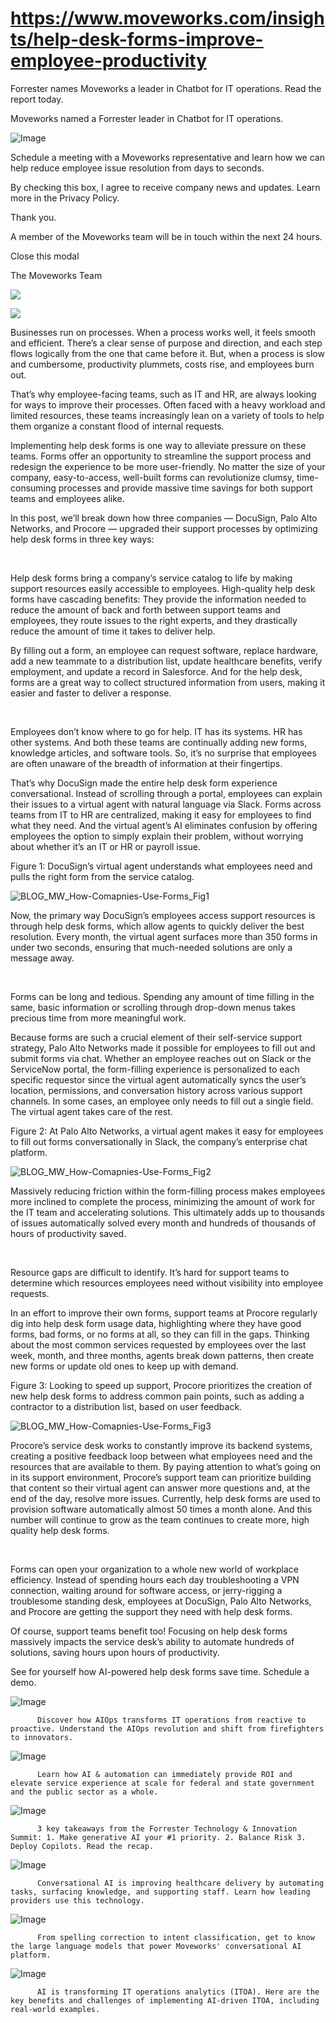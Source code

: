 # https://www.moveworks.com/insights/help-desk-forms-improve-employee-productivity

Forrester names Moveworks a leader in Chatbot for IT operations. Read the report today.

Moveworks named a Forrester leader in Chatbot for IT operations. 

![Image](https://www.moveworks.com/hubfs/img/site/qr-demo.png)

Schedule a meeting with a Moveworks representative and learn how we can help reduce employee issue resolution from days to seconds.

By checking this box, I agree to receive company news and updates. Learn more in the Privacy Policy.

Thank you.

A member of the Moveworks team will be in touch within the next 24 hours.



  Close this modal
  



The Moveworks Team


![](https://www.moveworks.com/hubfs/092022_BLOG_MW_How-Comapnies-Use-Forms3200x1800%20%285%29.png)

![](https://www.moveworks.com/hubfs/092022_BLOG_MW_How-Comapnies-Use-Forms3200x1800%20%285%29.png)

Businesses run on processes. When a process works well, it feels smooth and efficient. There’s a clear sense of purpose and direction, and each step flows logically from the one that came before it. But, when a process is slow and cumbersome, productivity plummets, costs rise, and employees burn out.

That’s why employee-facing teams, such as IT and HR, are always looking for ways to improve their processes. Often faced with a heavy workload and limited resources, these teams increasingly lean on a variety of tools to help them organize a constant flood of internal requests. 

Implementing help desk forms is one way to alleviate pressure on these teams. Forms offer an opportunity to streamline the support process and redesign the experience to be more user-friendly. No matter the size of your company, easy-to-access, well-built forms can revolutionize clumsy, time-consuming processes and provide massive time savings for both support teams and employees alike.

In this post, we’ll break down how three companies — DocuSign, Palo Alto Networks, and Procore — upgraded their support processes by optimizing help desk forms in three key ways:

 

Help desk forms bring a company’s service catalog to life by making support resources easily accessible to employees. High-quality help desk forms have cascading benefits: They provide the information needed to reduce the amount of back and forth between support teams and employees, they route issues to the right experts, and they drastically reduce the amount of time it takes to deliver help.

By filling out a form, an employee can request software, replace hardware, add a new teammate to a distribution list, update healthcare benefits, verify employment, and update a record in Salesforce. And for the help desk, forms are a great way to collect structured information from users, making it easier and faster to deliver a response.

 

Employees don’t know where to go for help. IT has its systems. HR has other systems. And both these teams are continually adding new forms, knowledge articles, and software tools. So, it’s no surprise that employees are often unaware of the breadth of information at their fingertips. 

That’s why DocuSign made the entire help desk form experience conversational. Instead of scrolling through a portal, employees can explain their issues to a virtual agent with natural language via Slack. Forms across teams from IT to HR are centralized, making it easy for employees to find what they need. And the virtual agent’s AI eliminates confusion by offering employees the option to simply explain their problem, without worrying about whether it’s an IT or HR or payroll issue. 

Figure 1: DocuSign’s virtual agent understands what employees need and pulls the right form from the service catalog.

![BLOG_MW_How-Comapnies-Use-Forms_Fig1](https://www.moveworks.com/hs-fs/hubfs/BLOG_MW_How-Comapnies-Use-Forms_Fig1.png?noresize&width=500&name=BLOG_MW_How-Comapnies-Use-Forms_Fig1.png)

Now, the primary way DocuSign’s employees access support resources is through help desk forms, which allow agents to quickly deliver the best resolution. Every month, the virtual agent surfaces more than 350 forms in under two seconds, ensuring that much-needed solutions are only a message away.

 

Forms can be long and tedious. Spending any amount of time filling in the same, basic information or scrolling through drop-down menus takes precious time from more meaningful work. 

Because forms are such a crucial element of their self-service support strategy, Palo Alto Networks made it possible for employees to fill out and submit forms via chat. Whether an employee reaches out on Slack or the ServiceNow portal, the form-filling experience is personalized to each specific requestor since the virtual agent automatically syncs the user’s location, permissions, and conversation history across various support channels. In some cases, an employee only needs to fill out a single field. The virtual agent takes care of the rest.

Figure 2: At Palo Alto Networks, a virtual agent makes it easy for employees to fill out forms conversationally in Slack, the company’s enterprise chat platform.

![BLOG_MW_How-Comapnies-Use-Forms_Fig2](https://www.moveworks.com/hs-fs/hubfs/BLOG_MW_How-Comapnies-Use-Forms_Fig2.png?noresize&width=500&name=BLOG_MW_How-Comapnies-Use-Forms_Fig2.png)

Massively reducing friction within the form-filling process makes employees more inclined to complete the process, minimizing the amount of work for the IT team and accelerating solutions. This ultimately adds up to thousands of issues automatically solved every month and hundreds of thousands of hours of productivity saved.

 

Resource gaps are difficult to identify. It’s hard for support teams to determine which resources employees need without visibility into employee requests. 

In an effort to improve their own forms, support teams at Procore regularly dig into help desk form usage data, highlighting where they have good forms, bad forms, or no forms at all, so they can fill in the gaps. Thinking about the most common services requested by employees over the last week, month, and three months, agents break down patterns, then create new forms or update old ones to keep up with demand.

Figure 3: Looking to speed up support, Procore prioritizes the creation of new help desk forms to address common pain points, such as adding a contractor to a distribution list, based on user feedback.

![BLOG_MW_How-Comapnies-Use-Forms_Fig3](https://www.moveworks.com/hs-fs/hubfs/BLOG_MW_How-Comapnies-Use-Forms_Fig3.png?noresize&width=500&name=BLOG_MW_How-Comapnies-Use-Forms_Fig3.png)

Procore’s service desk works to constantly improve its backend systems, creating a positive feedback loop between what employees need and the resources that are available to them. By paying attention to what’s going on in its support environment, Procore’s support team can prioritize building that content so their virtual agent can answer more questions and, at the end of the day, resolve more issues. Currently, help desk forms are used to provision software automatically almost 50 times a month alone. And this number will continue to grow as the team continues to create more, high quality help desk forms.

 

Forms can open your organization to a whole new world of workplace efficiency. Instead of spending hours each day troubleshooting a VPN connection, waiting around for software access, or jerry-rigging a troublesome standing desk, employees at DocuSign, Palo Alto Networks, and Procore are getting the support they need with help desk forms.

Of course, support teams benefit too! Focusing on help desk forms massively impacts the service desk’s ability to automate hundreds of solutions, saving hours upon hours of productivity.

See for yourself how AI-powered help desk forms save time. Schedule a demo.

![Image](https://www.moveworks.com/hs-fs/hubfs/AIOps-featured-image.png?length=50&name=AIOps-featured-image.png)


          Discover how AIOps transforms IT operations from reactive to proactive. Understand the AIOps revolution and shift from firefighters to innovators.
        

![Image](https://www.moveworks.com/hs-fs/hubfs/Public-Sector-Convo-AI.png?length=50&name=Public-Sector-Convo-AI.png)


          Learn how AI & automation can immediately provide ROI and elevate service experience at scale for federal and state government and the public sector as a whole.
        

![Image](https://www.moveworks.com/hs-fs/hubfs/Forrester%20T%26I%20%281%29.png?length=50&name=Forrester%20T&I%20%281%29.png)


          3 key takeaways from the Forrester Technology & Innovation Summit: 1. Make generative AI your #1 priority. 2. Balance Risk 3. Deploy Copilots. Read the recap.
        

![Image](https://www.moveworks.com/hs-fs/hubfs/healthcare-test.png?length=50&name=healthcare-test.png)


          Conversational AI is improving healthcare delivery by automating tasks, surfacing knowledge, and supporting staff. Learn how leading providers use this technology.
        

![Image](https://www.moveworks.com/hs-fs/hubfs/Moveworks_LLM_Feature.png?length=50&name=Moveworks_LLM_Feature.png)


          From spelling correction to intent classification, get to know the large language models that power Moveworks' conversational AI platform.
        

![Image](https://www.moveworks.com/hs-fs/hubfs/ITOA_feature.png?length=50&name=ITOA_feature.png)


          AI is transforming IT operations analytics (ITOA). Here are the key benefits and challenges of implementing AI-driven ITOA, including real-world examples.
        

